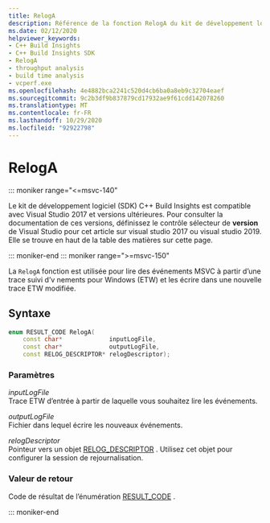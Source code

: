 ```yaml
---
title: RelogA
description: Référence de la fonction RelogA du kit de développement logiciel (SDK) C++ Build Insights.
ms.date: 02/12/2020
helpviewer_keywords:
- C++ Build Insights
- C++ Build Insights SDK
- RelogA
- throughput analysis
- build time analysis
- vcperf.exe
ms.openlocfilehash: 4e4882bca2241c520d4cb6ba0a8eb9c32704eaef
ms.sourcegitcommit: 9c2b3df9b837879cd17932ae9f61cdd142078260
ms.translationtype: MT
ms.contentlocale: fr-FR
ms.lasthandoff: 10/29/2020
ms.locfileid: "92922798"
---
```

# <a name="reloga"></a>RelogA

::: moniker range="<=msvc-140"

Le kit de développement logiciel (SDK) C++ Build Insights est compatible avec Visual Studio 2017 et versions ultérieures. Pour consulter la documentation de ces versions, définissez le contrôle sélecteur de **version** de Visual Studio pour cet article sur visual studio 2017 ou visual studio 2019. Elle se trouve en haut de la table des matières sur cette page.

::: moniker-end
::: moniker range=">=msvc-150"

La `RelogA` fonction est utilisée pour lire des événements MSVC à partir d’une trace suivi d’v nements pour Windows (ETW) et les écrire dans une nouvelle trace ETW modifiée.

## <a name="syntax"></a>Syntaxe

```cpp
enum RESULT_CODE RelogA(
    const char*             inputLogFile,
    const char*             outputLogFile,
    const RELOG_DESCRIPTOR* relogDescriptor);
```

### <a name="parameters"></a>Paramètres

*inputLogFile*\
Trace ETW d’entrée à partir de laquelle vous souhaitez lire les événements.

*outputLogFile*\
Fichier dans lequel écrire les nouveaux événements.

*relogDescriptor*\
Pointeur vers un objet [RELOG_DESCRIPTOR](../other-types/relog-descriptor-struct.md) . Utilisez cet objet pour configurer la session de rejournalisation.

### <a name="return-value"></a>Valeur de retour

Code de résultat de l’énumération [RESULT_CODE](../other-types/result-code-enum.md) .

::: moniker-end
